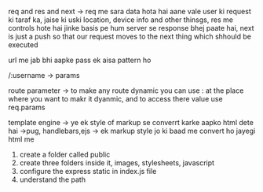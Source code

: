 req and res and next
-> req me sara data hota hai aane vale user ki request ki taraf ka, jaise ki uski location, device info and other thinsgs, res me controls hote hai jinke basis pe hum server se response bhej paate hai, next is just a push so that our request moves to the next thing which shhould be executed

url me jab bhi aapke pass ek aisa pattern ho

/:username -> params

route parameter -> to make any route dynamic you can use : at the place where you want to makr it dyanmic, and to access there value use req.params


template engine -> ye ek style of markup se converrt karke aapko html dete hai
->pug, handlebars,ejs
-> ek markup style jo ki baad me convert ho jayegi html me



<!-- ejs setup karne ke liye
1) ejs install  -> npm i ejs
2) configure ejs

app.set("view engine","ejs")

3) ek views folder banao

4) usme ejs files banao

5) end ki jagah render karo => render karte waqt make sure aap view folder ke ander wali hi file kaa naam likhe, aur render fnction .ejs mention naa kare
-->

<!-- static file ko setup karne ke liye : -->
1) create a folder called public
2) create three folders inside it, images, stylesheets, javascript
3) configure the express static in index.js file 
4) understand the path



